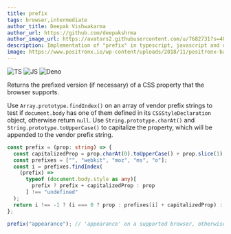 ```yaml
---
title: prefix
tags: browser,intermediate
author_title: Deepak Vishwakarma
author_url: https://github.com/deepakshrma
author_image_url: https://avatars2.githubusercontent.com/u/7682731?s=400
description: Implementation of "prefix" in typescript, javascript and deno.
image: https://www.positronx.io/wp-content/uploads/2018/11/positronx-banner-1152-1.jpg
---
```


![TS](https://img.shields.io/badge/supports-typescript-blue.svg?style=flat-square)
![JS](https://img.shields.io/badge/supports-javascript-yellow.svg?style=flat-square)
![Deno](https://img.shields.io/badge/supports-deno-green.svg?style=flat-square)

Returns the prefixed version (if necessary) of a CSS property that the browser supports.

Use `Array.prototype.findIndex()` on an array of vendor prefix strings to test if `document.body` has one of them defined in its `CSSStyleDeclaration` object, otherwise return `null`.
Use `String.prototype.charAt()` and `String.prototype.toUpperCase()` to capitalize the property, which will be appended to the vendor prefix string.

```ts title="typescript"
const prefix = (prop: string) => {
  const capitalizedProp = prop.charAt(0).toUpperCase() + prop.slice(1);
  const prefixes = ["", "webkit", "moz", "ms", "o"];
  const i = prefixes.findIndex(
    (prefix) =>
      typeof (document.body.style as any)[
        prefix ? prefix + capitalizedProp : prop
      ] !== "undefined"
  );
  return i !== -1 ? (i === 0 ? prop : prefixes[i] + capitalizedProp) : null;
};
```

```ts title="typescript"
prefix("appearance"); // 'appearance' on a supported browser, otherwise 'webkitAppearance', 'mozAppearance', 'msAppearance' or 'oAppearance'
```
